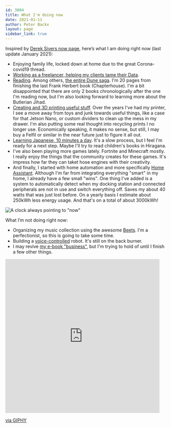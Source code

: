 ```yaml
---
id: 3804
title: What I'm doing now
date: 2021-01-11
author: Peter Backx
layout: page
sidebar_link: true
---
```

Inspired by [Derek Sivers now page](http://sivers.org/now), here’s what I am doing right now (last update January 2021):

* Enjoying family life, locked down at home due to the great Corona-covid19 thread.
* [Working as a freelancer, helping my clients tame their Data](https://www.linkedin.com/in/pbackx/).
* [Reading](https://www.goodreads.com/user/show/37577599-peter-backx). Among others, [the entire Dune saga](http://www.dunenovels.com/). I'm 20 pages from finishing the last Frank Herbert book (Chapterhouse). I'm a bit disappointed that there are only 2 books chronologically after the one I'm reading now, but I'm also looking forward to learning more about the Butlerian Jihad.
* [Creating and 3D printing useful stuff](https://www.streamhead.com/category/3d_printing.html). Over the years I've had my printer, I see a move away from toys and junk towards useful things, like a case for that Jetson Nano, or custom dividers to clean up the mess in my drawer. I'm also putting some real thought into recycling prints I no longer use. Economically speaking, it makes no sense, but still, I may buy a Felfil or similar in the near future just to figure it all out.
* [Learning Japanese, 10 minutes a day](https://www.duolingo.com/profile/PeterBackx1). It's a slow process, but I feel I'm ready for a next step. Maybe I'll try to read children's books in Hiragana.
* I've also been playing more games lately. Fortnite and Minecraft mostly. I really enjoy the things that the community creates for these games. It's impress how far they can taket hose engines with their creativity.
* And finally, I started with home automation and more specifically [Home Assistant](https://www.home-assistant.io/). Although I'm far from integrating everything "smart" in my home, I already have a few small "wins". One thing I've added is a system to automatically detect when my docking station and connected peripherals are not in use and switch everything off. Saves my about 40 watts that was just lost before. On a yearly basis I estimate about 250kWh less energy usage. And that's on a total of about 3000kWh!

![A clock always pointing to "now"](http://www.streamhead.com/wp-content/uploads/2015/10/D0D60BD6.jpg)

What I’m not doing right now:

* Organizing my music collection using the awesome [Beets](http://beets.io/). I'm a perfectionist, so this is going to take some time.
* Building a [voice-controlled](https://aiyprojects.withgoogle.com/voice/) robot. It's still on the back burner.
* I may revive [my e-book "business"](https://www.amazon.com/How-Make-Videos-YouTube-Free-ebook/dp/B008YY5WXE/), but I'm trying to hold of until I finish a few other things.

<iframe src="https://giphy.com/embed/26xoplW0VhLLByrAY" width="480" height="480" frameBorder="0" class="giphy-embed" allowFullScreen></iframe><p><a href="https://giphy.com/gifs/cute-sloth-slothilda-26xoplW0VhLLByrAY">via GIPHY</a></p>
